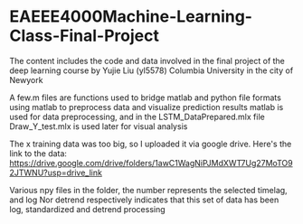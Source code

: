 # EAEEE4000Machine-Learning-Class-Final-Project
The content includes the code and data involved in the final project of the deep learning course by Yujie Liu (yl5578) Columbia University in the city of Newyork

A few.m files are functions used to bridge matlab and python file formats using matlab to preprocess data and visualize prediction results
matlab is used for data preprocessing, and in the LSTM_DataPrepared.mlx file Draw_Y_test.mlx is used later for visual analysis

The x training data was too big, so I uploaded it via google drive. Here's the link to the data:
https://drive.google.com/drive/folders/1awC1WagNiPJMdXWT7Ug27MoTO92JTWNU?usp=drive_link

Various npy files in the folder, the number represents the selected timelag, and log Nor detrend respectively indicates that this set of data has been log, standardized and detrend processing
